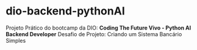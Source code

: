 # dio-backend-pythonAI

Projeto Prático do bootcamp da DIO: **Coding The Future Vivo - Python AI Backend Developer**
Desafio de Projeto: Criando um Sistema Bancário Simples
